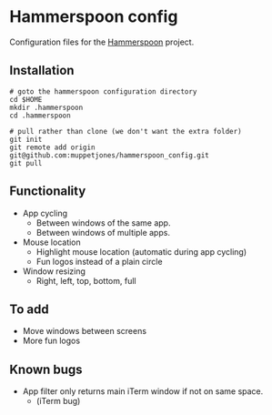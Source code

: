 # Hammerspoon config

Configuration files for the [Hammerspoon](https://github.com/Hammerspoon/hammerspoon) project. 

## Installation

```shell
# goto the hammerspoon configuration directory
cd $HOME
mkdir .hammerspoon
cd .hammerspoon

# pull rather than clone (we don't want the extra folder)
git init
git remote add origin git@github.com:muppetjones/hammerspoon_config.git
git pull
```

## Functionality

* App cycling
  * Between windows of the same app.
  * Between windows of multiple apps.
* Mouse location
  * Highlight mouse location (automatic during app cycling)
  * Fun logos instead of a plain circle
* Window resizing
  * Right, left, top, bottom, full

## To add

* Move windows between screens
* More fun logos

## Known bugs

* App filter only returns main iTerm window if not on same space.
  * (iTerm bug)
